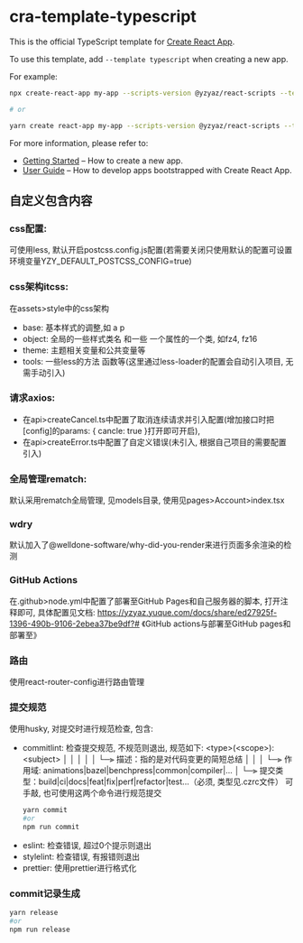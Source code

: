 # cra-template-typescript

This is the official TypeScript template for [Create React App](https://github.com/facebook/create-react-app).

To use this template, add `--template typescript` when creating a new app.

For example:

```sh
npx create-react-app my-app --scripts-version @yzyaz/react-scripts --template @yzyaz/typescript

# or

yarn create react-app my-app --scripts-version @yzyaz/react-scripts --template @yzyaz/typescript
```

For more information, please refer to:

- [Getting Started](https://create-react-app.dev/docs/getting-started) – How to create a new app.
- [User Guide](https://create-react-app.dev) – How to develop apps bootstrapped with Create React App.

## 自定义包含内容
### css配置:
可使用less, 默认开启postcss.config.js配置(若需要关闭只使用默认的配置可设置环境变量YZY_DEFAULT_POSTCSS_CONFIG=true)
### css架构itcss:
在assets>style中的css架构
+ base: 基本样式的调整,如 a p
+ object: 全局的一些样式类名 和一些 一个属性的一个类, 如fz4, fz16
+ theme: 主题相关变量和公共变量等
+ tools: 一些less的方法 函数等(这里通过less-loader的配置会自动引入项目, 无需手动引入)
### 请求axios:
+ 在api>createCancel.ts中配置了取消连续请求并引入配置(增加接口时把[config]的params: { cancle: true }打开即可开启), 
+ 在api>createError.ts中配置了自定义错误(未引入, 根据自己项目的需要配置引入)
### 全局管理rematch:
默认采用rematch全局管理, 见models目录, 使用见pages>Account>index.tsx
### wdry
默认加入了@welldone-software/why-did-you-render来进行页面多余渲染的检测
### GitHub Actions
在.github>node.yml中配置了部署至GitHub Pages和自己服务器的脚本, 打开注释即可, 具体配置见文档: https://yzyaz.yuque.com/docs/share/ed27925f-1396-490b-9106-2ebea37be9df?# 《GitHub actions与部署至GitHub pages和部署至》
### 路由
使用react-router-config进行路由管理
### 提交规范
使用husky, 对提交时进行规范检查, 包含: 
+ commitlint: 检查提交规范, 不规范则退出, 规范如下:
 \<type>(\<scope>): \<subject>
  │       │             │
  │       │             └─⫸ 描述：指的是对代码变更的简短总结
  │       │
  │       └─⫸ 作用域: animations|bazel|benchpress|common|compiler|...
  │
  └─⫸ 提交类型：build|ci|docs|feat|fix|perf|refactor|test...（必须, 类型见.czrc文件）
  可手敲, 也可使用这两个命令进行规范提交
  ```sh
  yarn commit
  #or
  npm run commit
  ```
+ eslint: 检查错误, 超过0个提示则退出
+ stylelint: 检查错误, 有报错则退出
+ prettier: 使用prettier进行格式化
### commit记录生成
```sh
yarn release
#or
npm run release
```